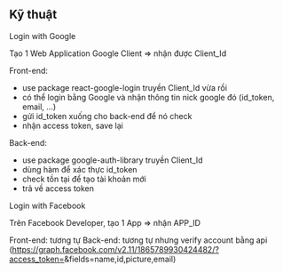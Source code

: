 ## Kỹ thuật

Login with Google

Tạo 1 Web Application Google Client => nhận được Client_Id 

Front-end:
- use package react-google-login truyền Client_Id vừa rồi
- có thể login bằng Google và nhận thông tin nick google đó (id_token, email, ...)
- gửi id_token xuống cho back-end để nó check
- nhận access token, save lại 

Back-end:
- use package google-auth-library truyền Client_Id
- dùng hàm để xác thực id_token
- check tồn tại để tạo tài khoản mới
- trả về access token

Login with Facebook

Trên Facebook Developer, tạo 1 App => nhận APP_ID

Front-end: tương tự
Back-end: tương tự nhưng verify account bằng api (https://graph.facebook.com/v2.11/1865789930424482/?access_token=<access-token>&fields=name,id,picture,email)

